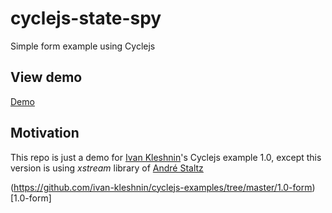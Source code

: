 # cyclejs-state-spy
Simple form example using Cyclejs

## View demo
[Demo](http://excited-shirt.surge.sh)

## Motivation
This repo is just a demo for [Ivan Kleshnin](https://github.com/ivan-kleshnin)'s Cyclejs example 1.0, 
except this version is using *xstream* library of [André Staltz](https://github.com/staltz)

(https://github.com/ivan-kleshnin/cyclejs-examples/tree/master/1.0-form)[1.0-form]
